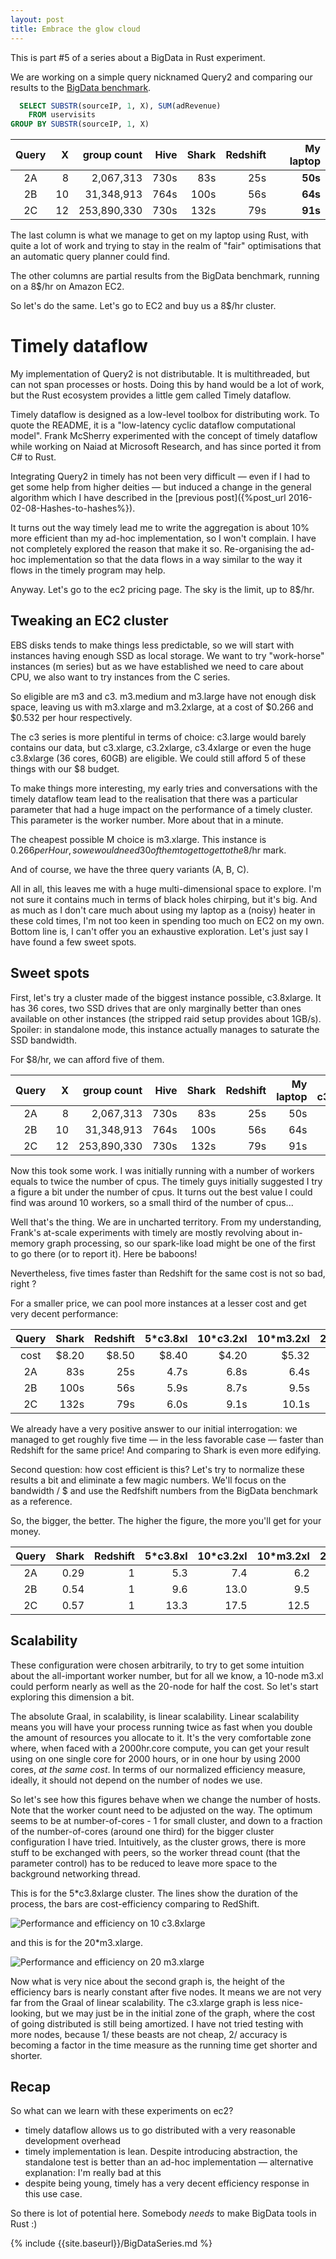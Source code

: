 ```yaml
---
layout: post
title: Embrace the glow cloud
---
```


This is part #5 of a series about a BigData in Rust experiment.

We are working on a simple query nicknamed Query2 and comparing
our results to the
[BigData benchmark](https://amplab.cs.berkeley.edu/benchmark/).

<!--more-->

```SQL
  SELECT SUBSTR(sourceIP, 1, X), SUM(adRevenue)
    FROM uservisits
GROUP BY SUBSTR(sourceIP, 1, X)
```

| Query   |  X | group count | Hive | Shark | Redshift | My laptop |
|:-------:|---:|------------:|-----:|------:|---------:|----------:|
|   2A    |   8|   2,067,313 | 730s |   83s |      25s |   **50s** |
|   2B    |  10|  31,348,913 | 764s |  100s |      56s |   **64s** |
|   2C    |  12| 253,890,330 | 730s |  132s |      79s |   **91s** |

The last column is what we manage to get on my laptop using Rust, with
quite a lot of work and
trying to stay in the realm of "fair" optimisations that an automatic query
planner could find.

The other columns are partial results from the BigData benchmark, running on
a 8$/hr on Amazon EC2.

So let's do the same. Let's go to EC2 and buy us a 8$/hr cluster.

# Timely dataflow

My implementation of Query2 is not distributable. It is multithreaded, but
can not span processes or hosts. Doing this by hand would be a lot of work, but
the Rust ecosystem provides a little gem called Timely dataflow.

Timely dataflow is designed as a low-level toolbox for distributing work. To
quote the README, it is a "low-latency cyclic dataflow computational model".
Frank McSherry experimented with the concept of timely dataflow while working
on Naiad at Microsoft Research, and has since ported it from C# to Rust.

Integrating Query2 in timely has not been very difficult — even if I had to 
get some help from higher deities — but induced a change in the
general algorithm which I have described in the 
[previous post]({%post_url 2016-02-08-Hashes-to-hashes%}).

It turns out the way timely lead me to write the aggregation is about 10% more
efficient than my ad-hoc implementation, so I won't complain. I have not
completely explored the reason that make it so. Re-organising the ad-hoc
implementation so that the data flows in a way similar to the way it flows
in the timely program may help.

Anyway. Let's go to the ec2 pricing page. The sky is the limit, up to 8$/hr.

## Tweaking an EC2 cluster

EBS disks tends to make things less predictable, so we will start with
instances having enough SSD as local storage. We want to try "work-horse"
instances (m series) but as we have established we need to care about CPU,
we also want to try instances from the C series.

So eligible are m3 and c3. m3.medium and m3.large have not enough disk space,
leaving us with m3.xlarge and m3.2xlarge, at a cost of $0.266 and $0.532 per
hour respectively.

The c3 series is more plentiful in terms of choice: c3.large would barely
contains our data, but c3.xlarge, c3.2xlarge, c3.4xlarge or even the huge
c3.8xlarge (36 cores, 60GB) are eligible. We could still afford 5 of these
things with our $8 budget.

To make things more interesting, my early tries and conversations with the
timely dataflow team lead to the realisation that there was a particular
parameter that had a huge impact on the performance of a timely cluster.
This parameter is the worker number. More about that in a minute.

The cheapest possible M choice is m3.xlarge. This instance is $0.266 per
Hour, so we would need 30 of them to get to get to the 8$/hr mark.

And of course, we have the three query variants (A, B, C).

All in all, this leaves me with a huge multi-dimensional space to explore. I'm
not sure it contains much in terms of black holes chirping, but
it's big. And as much as I don't care much about using my laptop as a (noisy)
heater in these cold times, I'm not too keen in spending too much on EC2 on my
own. Bottom line is, I can't offer you an exhaustive exploration. Let's just
say I have found a few sweet spots.

## Sweet spots

First, let's try a cluster made of the biggest instance possible, c3.8xlarge.
It has 36 cores, two SSD drives that are only marginally better than
ones available on other instances (the stripped raid setup provides
about 1GB/s). Spoiler: in standalone mode, this instance actually manages to
saturate the SSD bandwidth.

For $8/hr, we can afford five of them.

| Query   |  X | group count | Hive | Shark | Redshift | My laptop | 5 * c3.8xlarge |
|:-------:|---:|------------:|-----:|------:|---------:|----------:|---------------:|
|   2A    |   8|   2,067,313 | 730s |   83s |      25s |     50s   |   **4.7s**     |
|   2B    |  10|  31,348,913 | 764s |  100s |      56s |     64s   |   **5.9s**     |
|   2C    |  12| 253,890,330 | 730s |  132s |      79s |     91s   |   **6.0s**     |

Now this took some work. I was initially running with a number of workers
equals to twice the number of cpus. The timely guys initially suggested I
try a figure a bit under the number of cpus. It turns out the best value I
could find was around 10 workers, so a small third of the number of cpus...

Well that's the thing. We are in uncharted territory. From my understanding, 
Frank's at-scale experiments with timely are mostly revolving about in-memory
graph processing, so our spark-like load might be one of the first to go
there (or to report it). Here be baboons!

Nevertheless, five times faster than Redshift for the same cost is not so bad,
right ?

For a smaller price, we can pool more instances at a lesser cost and get
very decent performance:

| Query   | Shark | Redshift | 5*c3.8xl   | 10*c3.2xl  | 10*m3.2xl  | 20*m3.xl   |
|:-------:|------:|---------:|-----------:|-----------:|-----------:|-----------:|
|  cost   | $8.20 |    $8.50 |   $8.40    |   $4.20    |   $5.32    |   $5.32    |
|   2A    |   83s |      25s |    4.7s    |    6.8s    |    6.4s    |    6.0s    |
|   2B    |  100s |      56s |    5.9s    |    8.7s    |    9.5s    |    8.5s    |
|   2C    |  132s |      79s |    6.0s    |    9.1s    |   10.1s    |    9.8s    |

We already have a very positive answer to our initial interrogation: we managed
to get roughly five time — in the less favorable case — faster than Redshift
for the same price! And comparing to Shark is even more edifying.

Second question: how cost efficient is this? 
Let's try to normalize these results a bit and eliminate a few magic numbers.
We'll focus on the bandwidth / $ and use the Redfshift numbers from the BigData
benchmark as a reference.

So, the bigger, the better. The higher the figure, the more you'll get for your
money.

| Query   | Shark | Redshift | 5*c3.8xl   | 10*c3.2xl  | 10*m3.2xl  | 20*m3.xl   |
|:-------:|------:|---------:|-----------:|-----------:|-----------:|-----------:|
|   2A    | 0.29  |    1     |    5.3     |    7.4     |    6.2     |     6.7    |
|   2B    | 0.54  |    1     |    9.6     |   13.0     |    9.5     |    10.5    | 
|   2C    | 0.57  |    1     |   13.3     |   17.5     |   12.5     |    12.9    |

## Scalability

These configuration were chosen arbitrarily, to try to get some intuition
about the all-important worker number, but for all we know, a 10-node m3.xl
could perform nearly as well as the 20-node for half the cost. So let's start
exploring this dimension a bit.

The absolute Graal, in scalability, is linear scalability. Linear
scalability means you will have your process running twice as fast when you
double the amount of resources you allocate to it. It's the very comfortable
zone where, when faced with a 2000hr.core compute, you can get your result
using on one single core for 2000 hours, or in one hour by using 2000 cores,
*at the same cost*. In terms of our normalized efficiency measure, ideally, 
it should not depend on the number of nodes we use.

So let's see how this figures behave when we change the number of hosts. Note
that the worker count need to be adjusted on the way. The optimum seems to be
at number-of-cores - 1 for small cluster, and down to a fraction of the
number-of-cores (around one third) for the bigger cluster configuration I
have tried. Intuitively, as the cluster grows, there is more stuff to be
exchanged with peers, so the worker thread count (that the parameter control)
has to be reduced to leave more space to the background networking thread.

This is for the 5*c3.8xlarge cluster. The lines show the duration of the
process, the bars are cost-efficiency comparing to RedShift.

<img    alt="Performance and efficiency on 10 c3.8xlarge"
        src="{{site.baseurl}}/assets/2016-02-15-c3.8xlarge.time.png"
/>

and this is for the 20*m3.xlarge.

<img    alt="Performance and efficiency on 20 m3.xlarge"
        src="{{site.baseurl}}/assets/2016-02-15-m3.xlarge.time.png"
/>

Now what is very nice about the second graph is, the height of the efficiency
bars is nearly constant after five nodes. It means we are not very far from 
the Graal of linear scalability. The c3.xlarge graph is less nice-looking, but
we may just be in the initial zone of the graph, where the cost of going 
distributed is still being amortized. I have not tried testing with more nodes,
because 1/ these beasts are not cheap, 2/ accuracy is becoming a factor in
the time measure as the running time get shorter and shorter.

## Recap

So what can we learn with these experiments on ec2?

* timely dataflow allows us to go distributed with a very reasonable
  development overhead
* timely implementation is lean. Despite introducing abstraction, the
  standalone test is better than an ad-hoc implementation — alternative
  explanation: I'm really bad at this
* despite being young, timely has a very decent efficiency response in
  this use case.

So there is lot of potential here. Somebody *needs* to make BigData tools
in Rust :)

{% include {{site.baseurl}}/BigDataSeries.md %}
